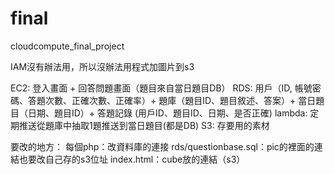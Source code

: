# final
cloudcompute_final_project

IAM沒有辦法用，所以沒辦法用程式加圖片到s3

EC2:
登入畫面 + 回答問題畫面（題目來自當日題目DB）
RDS:
用戶（ID, 帳號密碼、答題次數、正確次數、正確率）+ 題庫（題目ID、題目敘述、答案）+ 當日題目（日期、題目ID）+ 答題記錄 (用戶ID、題目ID、日期、是否正確)
lambda:
定期推送從題庫中抽取1題推送到當日題目(都是DB)
S3:
存要用的素材

要改的地方：
每個php：改資料庫的連接
rds/questionbase.sql：pic的裡面的連結也要改自己存的s3位址
index.html：cube放的連結（s3）
